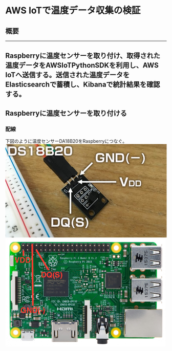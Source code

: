 # AWS IoTで温度データ収集の検証
## 概要
---
Raspberryに温度センサーを取り付け、取得された温度データをAWSIoTPythonSDKを利用し、AWS IoTへ送信する。送信された温度データをElasticsearchで蓄積し、Kibanaで統計結果を確認する。
---
## Raspberryに温度センサーを取り付ける
### 配線
下図のように温度センサーDA18B20をRaspberryにつなぐ。
![DA18B20](imgs/DS18B20.jpg)
![Raspberry](imgs/Raspberry.png)


